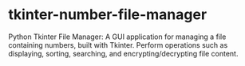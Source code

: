 # tkinter-number-file-manager
Python Tkinter File Manager: A GUI application for managing a file containing numbers, built with Tkinter. Perform operations such as displaying, sorting, searching, and encrypting/decrypting file content.
